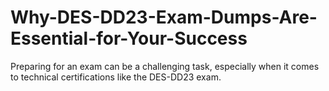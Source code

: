 # Why-DES-DD23-Exam-Dumps-Are-Essential-for-Your-Success
Preparing for an exam can be a challenging task, especially when it comes to technical certifications like the DES-DD23 exam.
